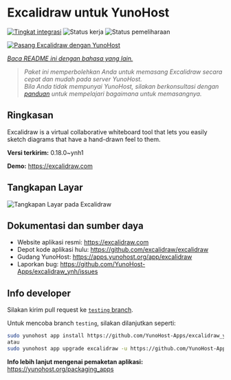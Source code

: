<!--
N.B.: README ini dibuat secara otomatis oleh <https://github.com/YunoHost/apps/tree/master/tools/readme_generator>
Ini TIDAK boleh diedit dengan tangan.
-->

# Excalidraw untuk YunoHost

[![Tingkat integrasi](https://apps.yunohost.org/badge/integration/excalidraw)](https://ci-apps.yunohost.org/ci/apps/excalidraw/)
![Status kerja](https://apps.yunohost.org/badge/state/excalidraw)
![Status pemeliharaan](https://apps.yunohost.org/badge/maintained/excalidraw)

[![Pasang Excalidraw dengan YunoHost](https://install-app.yunohost.org/install-with-yunohost.svg)](https://install-app.yunohost.org/?app=excalidraw)

*[Baca README ini dengan bahasa yang lain.](./ALL_README.md)*

> *Paket ini memperbolehkan Anda untuk memasang Excalidraw secara cepat dan mudah pada server YunoHost.*  
> *Bila Anda tidak mempunyai YunoHost, silakan berkonsultasi dengan [panduan](https://yunohost.org/install) untuk mempelajari bagaimana untuk memasangnya.*

## Ringkasan

Excalidraw is a virtual collaborative whiteboard tool that lets you easily sketch diagrams that have a hand-drawn feel to them.


**Versi terkirim:** 0.18.0~ynh1

**Demo:** <https://excalidraw.com>

## Tangkapan Layar

![Tangkapan Layar pada Excalidraw](./doc/screenshots/screenshot.png)

## Dokumentasi dan sumber daya

- Website aplikasi resmi: <https://excalidraw.com>
- Depot kode aplikasi hulu: <https://github.com/excalidraw/excalidraw>
- Gudang YunoHost: <https://apps.yunohost.org/app/excalidraw>
- Laporkan bug: <https://github.com/YunoHost-Apps/excalidraw_ynh/issues>

## Info developer

Silakan kirim pull request ke [`testing` branch](https://github.com/YunoHost-Apps/excalidraw_ynh/tree/testing).

Untuk mencoba branch `testing`, silakan dilanjutkan seperti:

```bash
sudo yunohost app install https://github.com/YunoHost-Apps/excalidraw_ynh/tree/testing --debug
atau
sudo yunohost app upgrade excalidraw -u https://github.com/YunoHost-Apps/excalidraw_ynh/tree/testing --debug
```

**Info lebih lanjut mengenai pemaketan aplikasi:** <https://yunohost.org/packaging_apps>
